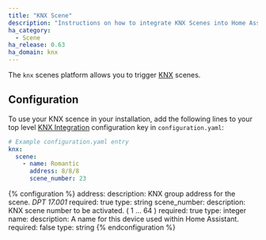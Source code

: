 ```yaml
---
title: "KNX Scene"
description: "Instructions on how to integrate KNX Scenes into Home Assistant."
ha_category:
  - Scene
ha_release: 0.63
ha_domain: knx
---
```


The `knx` scenes platform allows you to trigger [KNX](https://www.knx.org/) scenes.

## Configuration

To use your KNX scence in your installation, add the following lines to your top level [KNX Integration](/integrations/knx) configuration key in `configuration.yaml`:

```yaml
# Example configuration.yaml entry
knx:
  scene:
    - name: Romantic
      address: 8/8/8
      scene_number: 23
```

{% configuration %}
address:
  description: KNX group address for the scene. *DPT 17.001*
  required: true
  type: string
scene_number:
  description: KNX scene number to be activated. ( 1 ... 64 )
  required: true
  type: integer
name:
  description: A name for this device used within Home Assistant.
  required: false
  type: string
{% endconfiguration %}
